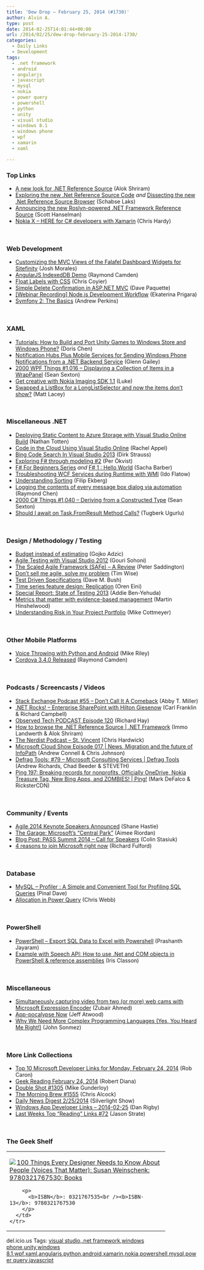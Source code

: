 ```yaml
---
title: 'Dew Drop – February 25, 2014 (#1730)'
author: Alvin A.
type: post
date: 2014-02-25T14:01:44+00:00
url: /2014/02/25/dew-drop-february-25-2014-1730/
categories:
  - Daily Links
  - Development
tags:
  - .net framework
  - android
  - angularjs
  - javascript
  - mysql
  - nokia
  - power query
  - powershell
  - python
  - unity
  - visual studio
  - windows 8.1
  - windows phone
  - wpf
  - xamarin
  - xaml

---
```

### <a name="top"></a>Top Links

  * <a href="http://blogs.msdn.com/b/dotnet/archive/2014/02/24/a-new-look-for-net-reference-source.aspx" target="_blank">A new look for .NET Reference Source</a> (Alok Shriram)
  * <a href="http://blog.slaks.net/2014-02-24/inside-the-new-net-reference-source" target="_blank">Exploring the new .Net Reference Source Code</a> _and_ <a href="http://blog.slaks.net/2014-02-24/dissecting-the-new-net-reference-source-browser" target="_blank">Dissecting the new .Net Reference Source Browser</a> (Schabse Laks)
  * <a href="http://feeds.hanselman.com/~/57553899/0/scotthanselman~Announcing-the-new-Roslynpowered-NET-Framework-Reference-Source.aspx" target="_blank">Announcing the new Roslyn-powered .NET Framework Reference Source</a> (Scott Hanselman)
  * <a href="http://blog.xamarin.com/nokia-x-for-csharp/" target="_blank">Nokia X – HERE for C# developers with Xamarin</a> (Chris Hardy)

&nbsp;

### <a name="web"></a>Web Development

  * <a href="http://blog.falafel.com/Blogs/joshmorales/josh-morales/2014/02/24/customizing-the-mvc-views-of-the-falafel-dashboard-widgets-for-sitefinity" target="_blank">Customizing the MVC Views of the Falafel Dashboard Widgets for Sitefinity</a> (Josh Morales)
  * <a href="http://java.dzone.com/articles/angularjs-indexeddb-demo" target="_blank">AngularJS IndexedDB Demo</a> (Raymond Camden)
  * <a href="http://css-tricks.com/float-labels-css/" target="_blank">Float Labels with CSS</a> (Chris Coyier)
  * <a href="http://www.davepaquette.com/archive/2014/02/24/simple-delete-confirmation-in-asp-net-mvc.aspx?utm_source=rss&utm_medium=rss&utm_campaign=simple-delete-confirmation-in-asp-net-mvc" target="_blank">Simple Delete Confirmation in ASP.NET MVC</a> (Dave Paquette)
  * <a href="http://blog.jetbrains.com/webstorm/2014/02/webinar-recording-node-js-development-workflow/?utm_source=rss&utm_medium=rss&utm_campaign=webinar-recording-node-js-development-workflow" target="_blank">[Webinar Recording] Node.js Development Workflow</a> (Ekaterina Prigara)
  * <a href="http://feedproxy.google.com/~r/nettuts/~3/Xmt6XZF4dag/symfony-2-the-basics--net-37015" target="_blank">Symfony 2: The Basics</a> (Andrew Perkins)

&nbsp;

### <a name="silverlight"></a>XAML

  * <a href="http://blogs.msdn.com/b/dorischen/archive/2014/02/24/tutorials-how-to-build-and-port-unity-games-to-windows-store-and-windows-phone.aspx" target="_blank">Tutorials: How to Build and Port Unity Games to Windows Store and Windows Phone?</a> (Doris Chen)
  * <a href="http://blogs.msdn.com/b/writingdata_services/archive/2014/02/24/notification-hubs-plus-mobile-services-for-sending-windows-phone-notifications-from-a-net-backend-service.aspx" target="_blank">Notification Hubs Plus Mobile Services for Sending Windows Phone Notifications from a .NET Backend Service</a> (Glenn Gailey)
  * <a href="http://wpf.2000things.com/2014/02/25/1016-displaying-a-collection-of-items-in-a-wrappanel/" target="_blank">2000 WPF Things #1,016 – Displaying a Collection of Items in a WrapPanel</a> (Sean Sexton)
  * <a href="http://feedproxy.google.com/~r/NokiaConversations-Posts/~3/E9YM1xbQtlU/" target="_blank">Get creative with Nokia Imaging SDK 1.1</a> (Luke)
  * <a href="http://feedproxy.google.com/~r/MattLacey/~3/zrsv1RP4oYc/swapped-listbox-for-longlistselector.html" target="_blank">Swapped a ListBox for a LongListSelector and now the items don&#8217;t show?</a> (Matt Lacey)

&nbsp;

### <a name="dotnet"></a>Miscellaneous .NET

  * <a href="http://feedproxy.google.com/~r/ntotten/~3/DXOlcmnGGj8/" target="_blank">Deploying Static Content to Azure Storage with Visual Studio Online Build</a> (Nathan Totten)
  * <a href="http://rachelappel.com:80/code-in-the-cloud-using-visual-studio-online" target="_blank">Code in the Cloud Using Visual Studio Online</a> (Rachel Appel)
  * <a href="http://feeds.feedblitz.com/~/57572851/0/dirkstrauss~Bing-Code-Search-In-Visual-Studio" target="_blank">Bing Code Search In Visual Studio 2013</a> (Dirk Strauss)
  * <a href="http://feedproxy.google.com/~r/jayway/posts/~3/inK7hELx86E/" target="_blank">Exploring F# through modeling #2</a> (Per Ökvist)
  * <a href="http://sachabarbs.wordpress.com/2014/02/25/f-for-beginners-series/" target="_blank">F# For Beginners Series</a> _and_ <a href="http://sachabarbs.wordpress.com/2014/02/25/f-1-hello-world/" target="_blank">F# 1 : Hello World</a> (Sacha Barber)
  * <a href="http://blogs.msdn.com/b/mvpawardprogram/archive/2014/02/24/troubleshooting-wcf-services-during-runtime-with-wmi.aspx" target="_blank">Troubleshooting WCF Services during Runtime with WMI</a> (Ido Flatow)
  * <a href="http://blog.filipekberg.se/2014/02/24/understanding-sorting/" target="_blank">Understanding Sorting</a> (Filip Ekberg)
  * <a href="http://blogs.msdn.com/b/oldnewthing/archive/2014/02/24/10502479.aspx" target="_blank">Logging the contents of every message box dialog via automation</a> (Raymond Chen)
  * <a href="http://csharp.2000things.com/2014/02/25/1040-deriving-from-a-constructed-type/" target="_blank">2000 C# Things #1,040 – Deriving from a Constructed Type</a> (Sean Sexton)
  * <a href="http://feedproxy.google.com/~r/TugberkUgurlu/~3/F3wfIUAJD64/should-i-await-on-task-fromresult-method-calls" target="_blank">Should I await on Task.FromResult Method Calls?</a> (Tugberk Ugurlu)

&nbsp;

### <a name="design"></a>Design / Methodology / Testing

  * <a href="http://gojko.net/2014/02/24/budget-instead-of-estimating/" target="_blank">Budget instead of estimating</a> (Gojko Adzic)
  * <a href="http://feedproxy.google.com/~r/netCurryRecentArticles/~3/2yRqfcrFIco/ShowArticle.aspx" target="_blank">Agile Testing with Visual Studio 2012</a> (Gouri Sohoni)
  * <a href="http://feedproxy.google.com/~r/agilescout/~3/QnudC6H8UEs/" target="_blank">The Scaled Agile Framework (SAFe) – A Review</a> (Peter Saddington)
  * <a href="http://feedproxy.google.com/~r/LeadingAgile/~3/MMtsMWeDcms/" target="_blank">Don’t sell me agile, solve my problem</a> (Tim Wise)
  * <a href="http://blog.dmbcllc.com/test-driven-specifications/" target="_blank">Test Driven Specifications</a> (Dave M. Bush)
  * <a href="http://feedproxy.google.com/~r/AyendeRahien/~3/XE84NOg1dII/time-series-feature-design-replication" target="_blank">Time series feature design: Replication</a> (Oren Eini)
  * <a href="http://feedproxy.google.com/~r/Typemock/~3/t6lexn7RNKM/special-report-state-of-testing-2013" target="_blank">Special Report: State of Testing 2013</a> (Addie Ben-Yehuda)
  * <a href="http://nakedalm.com/metrics-matter/" target="_blank">Metrics that matter with evidence-based management</a> (Martin Hinshelwood)
  * <a href="http://feedproxy.google.com/~r/LeadingAgile/~3/8jhEJmgfL9k/" target="_blank">Understanding Risk in Your Project Portfolio</a> (Mike Cottmeyer)

&nbsp;

### <a name="mobile"></a>Other Mobile Platforms

  * <a href="http://www.drdobbs.com/tools/voice-throwing-with-python-and-android/240166232" target="_blank">Voice Throwing with Python and Android</a> (Mike Riley)
  * <a href="http://java.dzone.com/articles/cordova-340-released" target="_blank">Cordova 3.4.0 Released</a> (Raymond Camden)

&nbsp;

### <a name="podcasts"></a>Podcasts / Screencasts / Videos

  * <a href="http://blog.stackoverflow.com/2014/02/podcast-55-dont-call-it-a-comeback/" target="_blank">Stack Exchange Podcast #55 – Don’t Call It A Comeback</a> (Abby T. Miller)
  * <a href="http://www.dotnetrocks.com/default.aspx?ShowNum=953" target="_blank">.NET Rocks! &#8211; Enterprise SharePoint with Hilton Giesenow</a> (Carl Franklin & Richard Campbell)
  * <a href="http://www.windowsobserver.com/2014/02/24/observed-tech-podcast-episode-120/" target="_blank">Observed Tech PODCAST Episode 120</a> (Richard Hay)
  * <a href="http://channel9.msdn.com/Series/NET-Framework/How-to-browse-the-NET-Reference-Source" target="_blank">How to browse the .NET Reference Source | .NET Framework</a> (Immo Landwerth & Alok Shriram)
  * <a href="http://nerdist.libsyn.com/st-vincent" target="_blank">The Nerdist Podcast &#8211; St. Vincent</a> (Chris Hardwick)
  * <a href="http://feeds.microsoftcloudshow.com/~r/microsoftcloudshowepisodes/~3/YF9Fe2SIDZc/017-news-migration-and-the-future-of-infopath" target="_blank">Microsoft Cloud Show Episode 017 | News, Migration and the future of InfoPath</a> (Andrew Connell & Chris Johnson)
  * <a href="http://channel9.msdn.com/Shows/Defrag-Tools/Defrag-Tools-79-Microsoft-Consulting-Services" target="_blank">Defrag Tools: #79 &#8211; Microsoft Consulting Services | Defrag Tools</a> (Andrew Richards, Chad Beeder & STEVETH)
  * <a href="http://channel9.msdn.com/Shows/PingShow/Ping-197-Breaking-records-for-nonprofits-Officially-OneDrive-Nokia-Treasure-Tag-New-Bing-Apps-and-ZO" target="_blank">Ping 197: Breaking records for nonprofits, Officially OneDrive, Nokia Treasure Tag, New Bing Apps, and ZOMBIES! | Ping!</a> (Mark DeFalco & RicksterCDN)

&nbsp;

### <a name="events"></a>Community / Events

  * <a href="http://www.infoq.com/news/2014/02/agile2014-keynotes?utm_campaign=infoq_content&utm_source=infoq&utm_medium=feed&utm_term=global" target="_blank">Agile 2014 Keynote Speakers Announced</a> (Shane Hastie)
  * <a href="http://blogs.technet.com/b/next/archive/2014/02/25/the-garage-microsoft-s-central-park.aspx" target="_blank">The Garage: Microsoft’s “Central Park”</a> (Aimee Riordan)
  * <a href="http://www.toadworld.com/platforms/sql-server/b/weblog/archive/2014/02/24/pass-summit-2014-call-for-speakers.aspx" target="_blank">Blog Post: PASS Summit 2014 – Call for Speakers</a> (Colin Stasiuk)
  * <a href="http://feeds.microsoftjobsblog.com/~r/MicrosoftJobsBlog/~3/3gt0aL2xeqk/" target="_blank">4 reasons to join Microsoft right now</a> (Richard Fulford)

&nbsp;

### <a name="sql"></a>Database

  * <a href="http://blog.sqlauthority.com/2014/02/25/mysql-profiler-a-simple-and-convenient-tool-for-profiling-sql-queries/" target="_blank">MySQL – Profiler : A Simple and Convenient Tool for Profiling SQL Queries</a> (Pinal Dave)
  * <a href="http://cwebbbi.wordpress.com/2014/02/24/allocation-in-power-query/" target="_blank">Allocation in Power Query</a> (Chris Webb)

&nbsp;

### <a name="ps"></a>PowerShell

  * <a href="http://www.sqlservercentral.com/blogs/powersql-by-prashanth-jayaram/2014/02/24/powershell-export-sql-data-to-excel-with-powershell/" target="_blank">PowerShell – Export SQL Data to Excel with Powershell</a> (Prashanth Jayaram)
  * <a href="http://irisclasson.com/2014/02/24/example-with-speech-api-how-to-use-net-and-com-objects-in-powershell-reference-assemblies/" target="_blank">Example with Speech API: How to use .Net and COM objects in PowerShell & reference assemblies</a> (Iris Classon)

&nbsp;

### <a name="misc"></a>Miscellaneous

  * <a href="http://blog.falafel.com/Blogs/zubairahmed/zubair-ahmed/2014/02/24/simultaneously-capturing-video-from-two-(or-more)-web-cams-with-microsoft-expression-encoder" target="_blank">Simultaneously capturing video from two (or more) web cams with Microsoft Expression Encoder</a> (Zubair Ahmed)
  * <a href="http://www.codinghorror.com/blog/2014/02/app-pocalypse-now.html" target="_blank">App-pocalypse Now</a> (Jeff Atwood)
  * <a href="http://simpleprogrammer.com/2014/02/24/need-complex-programming-languages-yes-heard-right/?utm_source=rss&utm_medium=rss&utm_campaign=need-complex-programming-languages-yes-heard-right" target="_blank">Why We Need More Complex Programming Languages (Yes, You Heard Me Right!)</a> (John Sonmez)

&nbsp;

### <a name="links"></a>More Link Collections

  * <a href="http://blogs.msdn.com/b/robcaron/archive/2014/02/24/top-10-microsoft-developer-links-for-monday-february-24-2014.aspx" target="_blank">Top 10 Microsoft Developer Links for Monday, February 24, 2014</a> (Rob Caron)
  * <a href="http://feeds.regulargeek.com/~r/RegularGeek/~3/K8ySKTc-e9E/" target="_blank">Geek Reading February 24, 2014</a> (Robert Diana)
  * <a href="http://afreshcup.com/home/2014/2/25/double-shot-1305.html" target="_blank">Double Shot #1305</a> (Mike Gunderloy)
  * <a href="http://feedproxy.google.com/~r/ReflectivePerspective/~3/kVG3TAKnpR4/" target="_blank">The Morning Brew #1555</a> (Chris Alcock)
  * <a href="http://feedproxy.google.com/~r/silverlightshow/~3/zPK2dBVXRCU/Daily-News-Digest-2-25-2014.aspx" target="_blank">Daily News Digest 2/25/2014</a> (Silverlight Show)
  * <a href="http://windowsappdev.com/2014/02/windows-app-developer-links-2014-02-25/" target="_blank">Windows App Developer Links &#8211; 2014-02-25</a> (Dan Rigby)
  * <a href="http://www.sqlservercentral.com/blogs/stratesql/2014/02/24/last-weeks-top-reading-links-72/" target="_blank">Last Weeks Top “Reading” Links #72</a> (Jason Strate)

&nbsp;

### <a name="shelf"></a>The Geek Shelf

<div id="scid:7dc1bd33-94bd-46fd-a20b-0131235bcd47:d985fc09-ffde-46a9-9c58-0c7ae40845a5" class="wlWriterEditableSmartContent" style="float: none; padding-bottom: 0px; padding-top: 0px; padding-left: 0px; margin: 0px; display: inline; padding-right: 0px">
  <table cellspacing="0" cellpadding="2" width="400" border="0" unselectable="on">
    <tr>
      <td valign="top" width="400">
        <p>
          <a title="100 Things Every Designer Needs to Know About People (Voices That Matter): Susan Weinschenk: 9780321767530: Books" href="http://www.amazon.com/exec/obidos/ASIN/0321767535/alvinashcraft-20"><img data-recalc-dims="1" decoding="async" src="https://i0.wp.com/images.amazon.com/images/P/0321767535.01.MZZZZZZZ.jpg?w=660" border="0" align="left" style="float:left" />100 Things Every Designer Needs to Know About People (Voices That Matter): Susan Weinschenk: 9780321767530: Books</a>
        </p>
        
        <p>
          <b>ISBN</b>: 0321767535<br /><b>ISBN-13</b>: 9780321767530
        </p>
      </td>
    </tr>
  </table>
</div>

<div id="scid:0767317B-992E-4b12-91E0-4F059A8CECA8:c2af52ea-4a0a-46d5-8a03-4877319455f8" class="wlWriterEditableSmartContent" style="float: none; padding-bottom: 0px; padding-top: 0px; padding-left: 0px; margin: 0px; display: inline; padding-right: 0px">
  del.icio.us Tags: <a href="http://del.icio.us/popular/visual+studio" rel="tag">visual studio</a>,<a href="http://del.icio.us/popular/.net+framework" rel="tag">.net framework</a>,<a href="http://del.icio.us/popular/windows+phone" rel="tag">windows phone</a>,<a href="http://del.icio.us/popular/unity" rel="tag">unity</a>,<a href="http://del.icio.us/popular/windows+8.1" rel="tag">windows 8.1</a>,<a href="http://del.icio.us/popular/wpf" rel="tag">wpf</a>,<a href="http://del.icio.us/popular/xaml" rel="tag">xaml</a>,<a href="http://del.icio.us/popular/angularjs" rel="tag">angularjs</a>,<a href="http://del.icio.us/popular/python" rel="tag">python</a>,<a href="http://del.icio.us/popular/android" rel="tag">android</a>,<a href="http://del.icio.us/popular/xamarin" rel="tag">xamarin</a>,<a href="http://del.icio.us/popular/nokia" rel="tag">nokia</a>,<a href="http://del.icio.us/popular/powershell" rel="tag">powershell</a>,<a href="http://del.icio.us/popular/mysql" rel="tag">mysql</a>,<a href="http://del.icio.us/popular/power+query" rel="tag">power query</a>,<a href="http://del.icio.us/popular/javascript" rel="tag">javascript</a>
</div>